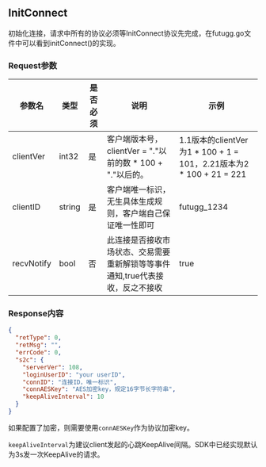 ## InitConnect

初始化连接，请求中所有的协议必须等InitConnect协议先完成，在futugg.go文件中可以看到initConnect()的实现。

### Request参数

参数名  | 类型  | 是否必须 | 说明      | 示例
------- | ---- | -------- | -------  | ---------
clientVer | int32 | 是 | 客户端版本号，clientVer = "."以前的数 * 100 + "."以后的。 | 1.1版本的clientVer为1 * 100 + 1 = 101，2.21版本为2 * 100 + 21 = 221
clientID | string | 是 |客户端唯一标识，无生具体生成规则，客户端自己保证唯一性即可 | futugg_1234
recvNotify | bool | 否 | 此连接是否接收市场状态、交易需要重新解锁等等事件通知,true代表接收，反之不接收 | true

### Response内容

```json
{
  "retType": 0,
  "retMsg": "",
  "errCode": 0,
  "s2c": {
    "serverVer": 108,
    "loginUserID": "your userID",
    "connID": "连接ID，唯一标识",
    "connAESKey": "AES加密key，规定16字节长字符串",
    "keepAliveInterval": 10
  }
}

```

如果配置了加密，则需要使用`connAESKey`作为协议加密key。

`keepAliveInterval`为建议client发起的心跳KeepAlive间隔。SDK中已经实现默认为3s发一次KeepAlive的请求。
